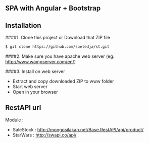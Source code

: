 ## SPA with Angular + Bootstrap

## Installation
####1. Clone this project or Download that ZIP file

```sh
$ git clone https://github.com/soetedja/st.git
```

####2.  Make sure you have apache web server (eg. http://www.wampserver.com/en/)
 
####3. Install on web server
- Extract and copy downloaded ZIP to www folder
- Start web server 
- Open in your browser

## RestAPI url
Module :
 - SaleStock : http://mongosilakan.net/Base.RestAPI/api/product/
 - StarWars : http://swapi.co/api/
